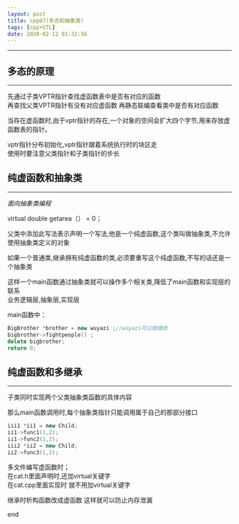 ```yaml
---
layout: post
title: cpp07(多态和抽象类)
tags: [cpp+STL]
date: 2020-02-12 01:32:56
---
```


***

## 多态的原理

***

先通过子类VPTR指针查找虚函数表中是否有对应的函数  
再查找父类VPTR指针有没有对应虚函数
再静态联编查看类中是否有对应函数　　

当存在虚函数时,由于vptr指针的存在,一个对象的空间会扩大四个字节,用来存放虚函数表的指针。

vptr指针分布初始化,vptr指针跟着系统执行时的块区走  
使用时要注意父类指针和子类指针的步长

## 纯虚函数和抽象类

***

*面向抽象类编程*

virtual double getarea（） = 0；  

父类中添加此写法表示声明一个写法,他是一个纯虚函数,这个类叫做抽象类,不允许使用抽象类定义的对象  

如果一个普通类,继承拥有纯虚函数的类,必须要重写这个纯虚函数,不写的话还是一个抽象类

这样一个main函数通过抽象类就可以操作多个相关类,降低了main函数和实现层的联系  
业务逻辑层,抽象层,实现层

main函数中：

``` cpp
BigBrother *brother = new wuyazi ;//wuyazi可以随便改
bigbrother->fightpeople() ;
delete bigbrother;
return 0;
```

## 纯虚函数和多继承

***

子类同时实现两个父类抽象类函数的具体内容

那么main函数调用时,每个抽象类指针只能调用属于自己的那部分接口  

``` cpp
iii1 *ii1 = new Child;
ii1->func1(1,2);
ii1->func2(1,2);
iii2 *ii2 = new Child;
ii2->func3(1,2);

```

多文件编写虚函数时；  
在cat.h里面声明时,还加virtual关键字    
在cat.cpp里面实现时 就不用加virtual关键字  

继承时析构函数改成虚函数 这样就可以防止内存泄漏  

end

